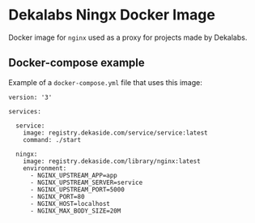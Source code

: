 # Dekalabs Ningx Docker Image

Docker image for `nginx` used as a proxy for projects made by Dekalabs.

## Docker-compose example

Example of a `docker-compose.yml` file that uses this image:

    version: '3'

    services:

      service:
        image: registry.dekaside.com/service/service:latest
        command: ./start

      ningx:
        image: registry.dekaside.com/library/nginx:latest
        environment:
          - NGINX_UPSTREAM_APP=app
          - NGINX_UPSTREAM_SERVER=service
          - NGINX_UPSTREAM_PORT=5000
          - NGINX_PORT=80
          - NGINX_HOST=localhost
          - NGINX_MAX_BODY_SIZE=20M

